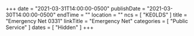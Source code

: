 +++
date = "2021-03-31T14:00:00-0500"
publishDate = "2021-03-30T14:00:00-0500"
endTime = ""
location = ""
ncs = [ "KE0LDS" ]
title = "Emergency Net 0331"
linkTitle = "Emergency Net"
categories = [ "Public Service" ]
dates = [ "Hidden" ]
+++
